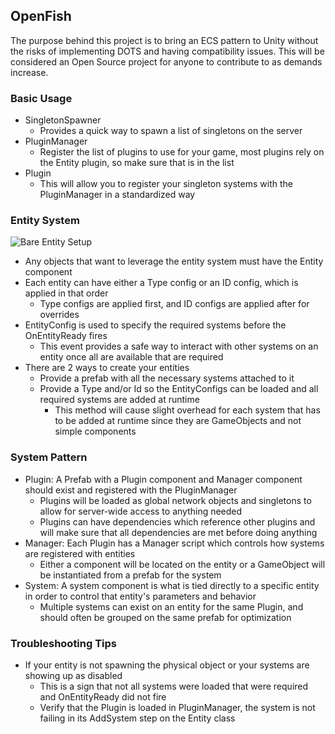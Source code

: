 ﻿## OpenFish

The purpose behind this project is to bring an ECS pattern to Unity without the risks of implementing DOTS
and having compatibility issues. This will be considered an Open Source project for anyone to contribute to
as demands increase.

### Basic Usage

- SingletonSpawner
    - Provides a quick way to spawn a list of singletons on the server
- PluginManager
    - Register the list of plugins to use for your game, most plugins rely on the Entity plugin, so make sure that is in the list
- Plugin
    - This will allow you to register your singleton systems with the PluginManager in a standardized way

### Entity System
![Bare Entity Setup](https://github.com/jwhenry3/open-fish/Examples/Screenshots/Entity.PNG)
- Any objects that want to leverage the entity system must have the Entity component
- Each entity can have either a Type config or an ID config, which is applied in that order
    - Type configs are applied first, and ID configs are applied after for overrides
- EntityConfig is used to specify the required systems before the OnEntityReady fires
  - This event provides a safe way to interact with other systems on an entity once all are available that are required
- There are 2 ways to create your entities
  - Provide a prefab with all the necessary systems attached to it
  - Provide a Type and/or Id so the EntityConfigs can be loaded and all required systems are added at runtime
    - This method will cause slight overhead for each system that has to be added at runtime since they are GameObjects and not simple components
### System Pattern
- Plugin: A Prefab with a Plugin component and Manager component should exist and registered with the PluginManager
  - Plugins will be loaded as global network objects and singletons to allow for server-wide access to anything needed
  - Plugins can have dependencies which reference other plugins and will make sure that all dependencies are met before doing anything
- Manager: Each Plugin has a Manager script which controls how systems are registered with entities
  - Either a component will be located on the entity or a GameObject will be instantiated from a prefab for the system
- System: A system component is what is tied directly to a specific entity in order to control that entity's parameters and behavior
    - Multiple systems can exist on an entity for the same Plugin, and should often be grouped on the same prefab for optimization
  
### Troubleshooting Tips
- If your entity is not spawning the physical object or your systems are showing up as disabled
  - This is a sign that not all systems were loaded that were required and OnEntityReady did not fire
  - Verify that the Plugin is loaded in PluginManager, the system is not failing in its AddSystem step on the Entity class